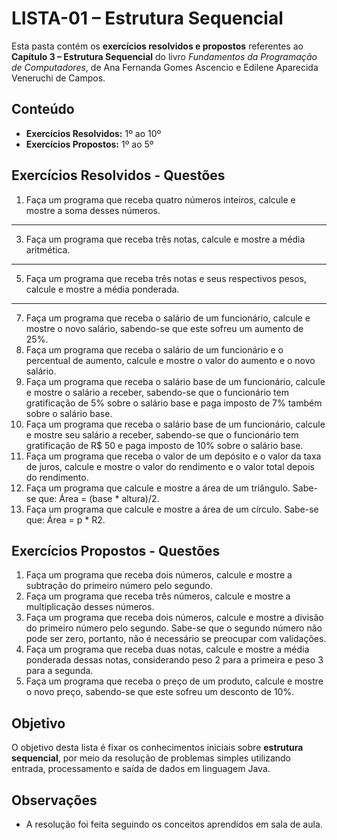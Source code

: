 # LISTA-01 – Estrutura Sequencial

Esta pasta contém os **exercícios resolvidos e propostos** referentes ao **Capítulo 3 – Estrutura Sequencial** do livro *Fundamentos da Programação de Computadores*, de Ana Fernanda Gomes Ascencio e Edilene Aparecida Veneruchi de Campos.

## Conteúdo

- **Exercícios Resolvidos:** 1º ao 10º  
- **Exercícios Propostos:** 1º ao 5º

## Exercícios Resolvidos - Questões

1. Faça um programa que receba quatro números inteiros, calcule e mostre a soma desses números.
-----------------------------------------------------------------------------
3. Faça um programa que receba três notas, calcule e mostre a média aritmética.
-----------------------------------------------------------------------------
5. Faça um programa que receba três notas e seus respectivos pesos, calcule e mostre a média ponderada.
-----------------------------------------------------------------------------
7. Faça um programa que receba o salário de um funcionário, calcule e mostre o novo salário, sabendo-se que este sofreu um aumento de 25%.
8. Faça um programa que receba o salário de um funcionário e o percentual de aumento, calcule e mostre o valor do aumento e o novo salário.
9. Faça um programa que receba o salário base de um funcionário, calcule e mostre o salário a receber, sabendo-se que o funcionário tem gratificação de 5% sobre o salário base e paga imposto de 7% também sobre o salário base.
10. Faça um programa que receba o salário base de um funcionário, calcule e mostre seu salário a receber, sabendo-se que o funcionário tem gratificação de R$ 50 e paga imposto de 10% sobre o salário base.
11. Faça um programa que receba o valor de um depósito e o valor da taxa de juros, calcule e mostre o valor do rendimento e o valor total depois do rendimento.
12. Faça um programa que calcule e mostre a área de um triângulo. Sabe-se que: Área = (base * altura)/2.
13. Faça um programa que calcule e mostre a área de um círculo. Sabe-se que: Área = p * R2.

## Exercícios Propostos - Questões

1. Faça um programa que receba dois números, calcule e mostre a subtração do primeiro número pelo segundo.
2. Faça um programa que receba três números, calcule e mostre a multiplicação desses números.
3. Faça um programa que receba dois números, calcule e mostre a divisão do primeiro número pelo segundo. Sabe-se que o segundo número não pode ser zero, portanto, não é necessário se preocupar com validações.
4. Faça um programa que receba duas notas, calcule e mostre a média ponderada dessas notas, considerando peso 2 para a primeira e peso 3 para a segunda.
5. Faça um programa que receba o preço de um produto, calcule e mostre o novo preço, sabendo-se que este sofreu um desconto de 10%.

## Objetivo

O objetivo desta lista é fixar os conhecimentos iniciais sobre **estrutura sequencial**, por meio da resolução de problemas simples utilizando entrada, processamento e saída de dados em linguagem Java.

## Observações

- A resolução foi feita seguindo os conceitos aprendidos em sala de aula.
